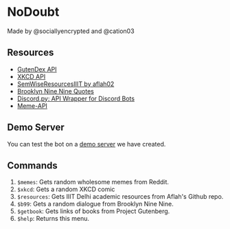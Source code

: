 # NoDoubt
Made by @sociallyencrypted and @cation03

## Resources
- [GutenDex API](http://gutendex.com/)
- [XKCD API](https://xkcd.com/json.html)
- [SemWiseResourcesIIIT by aflah02](https://github.com/aflah02/SemWiseResourcesIIIT)
- [Brooklyn Nine Nine Quotes](https://github.com/Labocania/Brooklyn-99-Quotes-Api)
- [Discord.py: API Wrapper for Discord Bots](https://discordpy.readthedocs.io/en/stable/)
- [Meme-API](https://github.com/D3vd/Meme_Api)

## Demo Server
You can test the bot on a [demo server](https://discord.gg/fEhhTAsuXA) we have created.

## Commands
1. `$memes`: Gets random wholesome memes from Reddit.
2. `$xkcd`: Gets a random XKCD comic
3. `$resources`: Gets IIIT Delhi academic resources from Aflah's Github repo.
4. `$b99`: Gets a random dialogue from Brooklyn Nine Nine.
5. `$getbook`: Gets links of books from Project Gutenberg.
6. `$help`: Returns this menu.